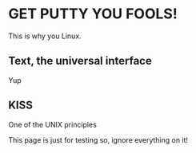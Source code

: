 # GET PUTTY YOU FOOLS!

This is why you Linux.

## Text, the universal interface

Yup

## KISS

One of the UNIX principles

This page is just for testing so, ignore everything on it!
